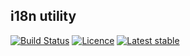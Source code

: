 ## i18n utility

[![Build Status](https://travis-ci.org/utilitte/i18n.svg?branch=master)](https://travis-ci.org/utilitte/i18n)
[![Licence](https://img.shields.io/packagist/l/utilitte/i18n.svg)](https://packagist.org/packages/utilitte/i18n)
[![Latest stable](https://img.shields.io/packagist/v/utilitte/i18n.svg)](https://packagist.org/packages/utilitte/i18n)
